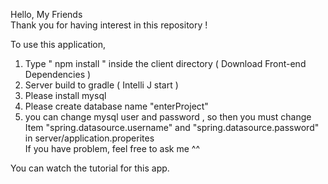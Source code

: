 Hello, My Friends  
Thank you for having interest in this repository ! 

To use this application, 


1. Type " npm install " inside the client directory ( Download Front-end Dependencies )
2. Server build to gradle ( Intelli J start )
3. Please install mysql 
4. Please create database name "enterProject"
5. you can change mysql user and password , so then you must change Item "spring.datasource.username" and "spring.datasource.password"
   in server/application.properites   
If you have problem, feel free to ask me ^^ 

You can watch the tutorial for this app.



